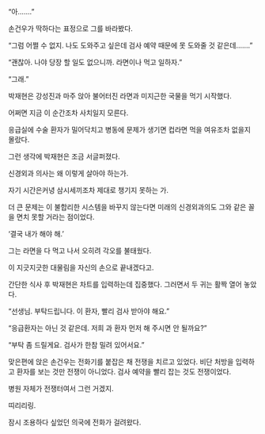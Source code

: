 “아…….”

손건우가 딱하다는 표정으로 그를 바라봤다.

“그럼 어쩔 수 없지. 나도 도와주고 싶은데 검사 예약 때문에 못 도와줄 것 같은데…….”

“괜찮아. 나야 당장 할 일도 없으니까. 라면이나 먹고 일하자.”

“그래.”

박재현은 강성진과 마주 앉아 불어터진 라면과 미지근한 국물을 먹기 시작했다.

어쩌면 지금 이 순간조차 사치일지 모른다.

응급실에 수술 환자가 밀어닥치고 병동에 문제가 생기면 컵라면 먹을 여유조차 없을지 몰랐다.

그런 생각에 박재현은 조금 서글퍼졌다.

신경외과 의사는 왜 이렇게 살아야 하는가.

자기 시간은커녕 삼시세끼조차 제대로 챙기지 못하는 가.

더 큰 문제는 이 불합리한 시스템을 바꾸지 않는다면 미래의 신경외과의도 그와 같은 꼴을 면치 못할 거라는 점이었다.

‘결국 내가 해야 해.’

그는 라면을 다 먹고 나서 오히려 각오를 불태웠다.

이 지긋지긋한 대물림을 자신의 손으로 끝내겠다고.

간단한 식사 후 박재현은 차트를 입력하는데 집중했다. 그러면서 두 귀는 활짝 열어 놓았다.

“선생님. 부탁드립니다. 이 환자, 빨리 검사 받아야 해요.”

“응급환자는 아닌 것 같은데. 저희 과 환자 먼저 해 주시면 안 될까요?”

“부탁 좀 드릴게요. 검사가 한참 밀려 있어서요.”

맞은편에 앉은 손건우는 전화기를 붙잡은 채 전쟁을 치르고 있었다. 비단 처방을 입력하고 환자를 보는 것만 전쟁이 아니었다. 검사 예약을 빨리 잡는 것도 전쟁이었다.

병원 자체가 전쟁터여서 그런 거겠지.

띠리리링.

잠시 조용하다 싶었던 의국에 전화가 걸려왔다.